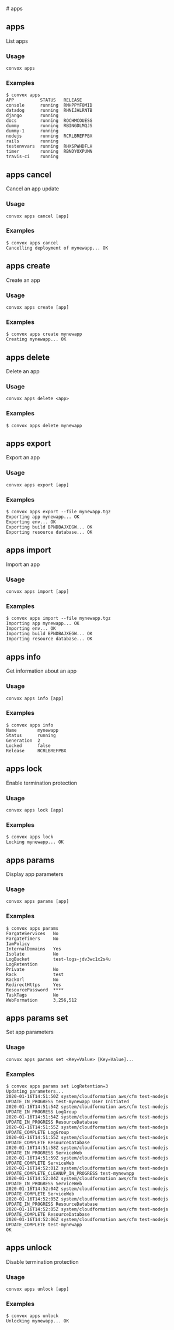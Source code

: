 # apps

## apps

List apps

### Usage

    convox apps

### Examples

    $ convox apps
    APP          STATUS   RELEASE
    console      running  RMHPPYFOMID
    datadog      running  RHNIJALRNTB
    django       running
    docs         running  ROCHMCOUESG
    dummy        running  RBINGDLMQJS
    dummy-1      running
    nodejs       running  RCRLBREFPBX
    rails        running
    testenvvars  running  RHXSPWHDFLH
    timer        running  RBNDYOXPUMN
    travis-ci    running

## apps cancel

Cancel an app update

### Usage

    convox apps cancel [app]

### Examples

    $ convox apps cancel
    Cancelling deployment of mynewapp... OK

## apps create

Create an app

### Usage

    convox apps create [app]

### Examples

    $ convox apps create mynewapp
    Creating mynewapp... OK

## apps delete

Delete an app

### Usage

    convox apps delete <app>

### Examples

    $ convox apps delete mynewapp

## apps export

Export an app

### Usage

    convox apps export [app]

### Examples

    $ convox apps export --file mynewapp.tgz
    Exporting app mynewapp... OK
    Exporting env... OK
    Exporting build BPNDBAJXEGW... OK
    Exporting resource database... OK

## apps import

Import an app

### Usage

    convox apps import [app]

### Examples

    $ convox apps import --file mynewapp.tgz
    Importing app mynewapp... OK
    Importing env... OK
    Importing build BPNDBAJXEGW... OK
    Importing resource database... OK    

## apps info

Get information about an app

### Usage

    convox apps info [app]

### Examples

    $ convox apps info
    Name        mynewapp
    Status      running
    Generation  2
    Locked      false
    Release     RCRLBREFPBX

## apps lock

Enable termination protection

### Usage

    convox apps lock [app]

### Examples

    $ convox apps lock
    Locking mynewapp... OK

## apps params

Display app parameters

### Usage

    convox apps params [app]

### Examples

    $ convox apps params
    FargateServices   No
    FargateTimers     No
    IamPolicy
    InternalDomains   Yes
    Isolate           No
    LogBucket         test-logs-jdv3wc1x2s4u
    LogRetention
    Private           No
    Rack              test
    RackUrl           No
    RedirectHttps     Yes
    ResourcePassword  ****
    TaskTags          No
    WebFormation      3,256,512

## apps params set

Set app parameters

### Usage

    convox apps params set <Key=Value> [Key=Value]...

### Examples

    $ convox apps params set LogRetention=3
    Updating parameters...
    2020-01-16T14:51:50Z system/cloudformation aws/cfm test-nodejs UPDATE_IN_PROGRESS test-mynewapp User Initiated
    2020-01-16T14:51:54Z system/cloudformation aws/cfm test-nodejs UPDATE_IN_PROGRESS LogGroup
    2020-01-16T14:51:54Z system/cloudformation aws/cfm test-nodejs UPDATE_IN_PROGRESS ResourceDatabase
    2020-01-16T14:51:55Z system/cloudformation aws/cfm test-nodejs UPDATE_COMPLETE LogGroup
    2020-01-16T14:51:55Z system/cloudformation aws/cfm test-nodejs UPDATE_COMPLETE ResourceDatabase
    2020-01-16T14:51:58Z system/cloudformation aws/cfm test-nodejs UPDATE_IN_PROGRESS ServiceWeb
    2020-01-16T14:51:59Z system/cloudformation aws/cfm test-nodejs UPDATE_COMPLETE ServiceWeb
    2020-01-16T14:52:01Z system/cloudformation aws/cfm test-nodejs UPDATE_COMPLETE_CLEANUP_IN_PROGRESS test-mynewapp
    2020-01-16T14:52:04Z system/cloudformation aws/cfm test-nodejs UPDATE_IN_PROGRESS ServiceWeb
    2020-01-16T14:52:04Z system/cloudformation aws/cfm test-nodejs UPDATE_COMPLETE ServiceWeb
    2020-01-16T14:52:05Z system/cloudformation aws/cfm test-nodejs UPDATE_IN_PROGRESS ResourceDatabase
    2020-01-16T14:52:05Z system/cloudformation aws/cfm test-nodejs UPDATE_COMPLETE ResourceDatabase
    2020-01-16T14:52:06Z system/cloudformation aws/cfm test-nodejs UPDATE_COMPLETE test-mynewapp
    OK


## apps unlock

Disable termination protection

### Usage

    convox apps unlock [app]

### Examples

    $ convox apps unlock
    Unlocking mynewapp... OK

